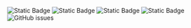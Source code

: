 ![Static Badge](https://img.shields.io/badge/blacklists-60-000000) ![Static Badge](https://img.shields.io/badge/blacklisted-2723829-cc0000) ![Static Badge](https://img.shields.io/badge/whitelisted-2242-00CC00) ![Static Badge](https://img.shields.io/badge/streaming_blacklist-28106-000000) ![GitHub issues](https://img.shields.io/github/issues/fabriziosalmi/blacklists)
